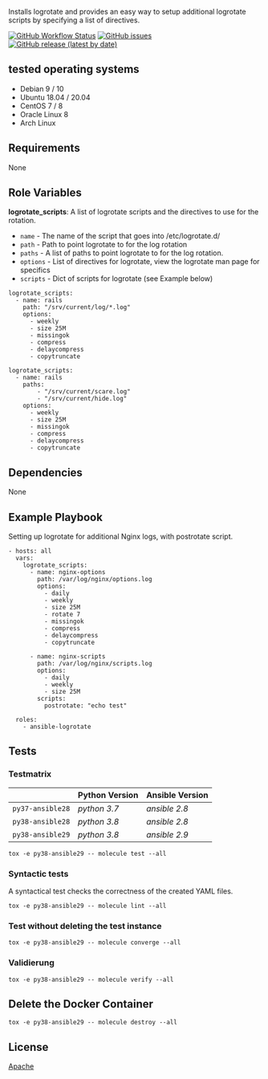 

Installs logrotate and provides an easy way to setup additional logrotate scripts by
specifying a list of directives.


[![GitHub Workflow Status](https://img.shields.io/github/workflow/status/bodsch/ansible-logrotate/CI/master)][ci]
[![GitHub issues](https://img.shields.io/github/issues/bodsch/ansible-logrotate)][issues]
[![GitHub release (latest by date)](https://img.shields.io/github/v/release/bodsch/ansible-logrotate)][releases]

[ci]: https://github.com/bodsch/ansible-logrotate/actions
[issues]: https://github.com/bodsch/ansible-logrotate/issues?q=is%3Aopen+is%3Aissue
[releases]: https://github.com/bodsch/ansible-logrotate/releases

## tested operating systems

* Debian 9 / 10
* Ubuntu 18.04 / 20.04
* CentOS 7 / 8
* Oracle Linux 8
* Arch Linux

## Requirements

None

## Role Variables

**logrotate_scripts**: A list of logrotate scripts and the directives to use for the rotation.

* `name` - The name of the script that goes into /etc/logrotate.d/
* `path` - Path to point logrotate to for the log rotation
* `paths` - A list of paths to point logrotate to for the log rotation.
* `options` - List of directives for logrotate, view the logrotate man page for specifics
* `scripts` - Dict of scripts for logrotate (see Example below)

```
logrotate_scripts:
  - name: rails
    path: "/srv/current/log/*.log"
    options:
      - weekly
      - size 25M
      - missingok
      - compress
      - delaycompress
      - copytruncate
```

```
logrotate_scripts:
  - name: rails
    paths:
        - "/srv/current/scare.log"
        - "/srv/current/hide.log"
    options:
      - weekly
      - size 25M
      - missingok
      - compress
      - delaycompress
      - copytruncate
```

## Dependencies

None

## Example Playbook

Setting up logrotate for additional Nginx logs, with postrotate script.

```
- hosts: all
  vars:
    logrotate_scripts:
      - name: nginx-options
        path: /var/log/nginx/options.log
        options:
          - daily
          - weekly
          - size 25M
          - rotate 7
          - missingok
          - compress
          - delaycompress
          - copytruncate

      - name: nginx-scripts
        path: /var/log/nginx/scripts.log
        options:
          - daily
          - weekly
          - size 25M
        scripts:
          postrotate: "echo test"

  roles:
    - ansible-logrotate
```

## Tests

### Testmatrix

|                                | Python Version | Ansible Version |
| :----------------------        | :------        | :------         |
| `py37-ansible28`               | *python 3.7*   | *ansible 2.8*   |
| `py38-ansible28`               | *python 3.8*   | *ansible 2.8*   |
| `py38-ansible29`               | *python 3.8*   | *ansible 2.9*   |

`tox -e py38-ansible29 -- molecule test --all`


### Syntactic tests
A syntactical test checks the correctness of the created YAML files.

`tox -e py38-ansible29 -- molecule lint --all`

### Test without deleting the test instance

`tox -e py38-ansible29 -- molecule converge --all`

### Validierung

`tox -e py38-ansible29 -- molecule verify --all`

## Delete the Docker Container

`tox -e py38-ansible29 -- molecule destroy --all`



## License

[Apache](https://raw.githubusercontent.com/bodsch/ansible-logrotate/master/LICENSE)

